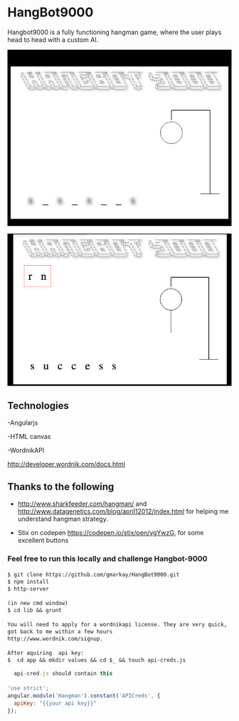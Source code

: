 # HangBot9000

Hangbot9000 is a fully functioning hangman game, where the user plays head to head with a custom AI.


![gameOne](https://raw.githubusercontent.com/gmarkay/HangBot9000/master/images/sn-1.png)

![gameOne](https://raw.githubusercontent.com/gmarkay/HangBot9000/master/images/sn-2.png)

## Technologies
 
 -Angularjs
 
 -HTML canvas
 
 -WordnikAPI
 
 http://developer.wordnik.com/docs.html
 
 ## Thanks to the following
 
 - http://www.sharkfeeder.com/hangman/ and http://www.datagenetics.com/blog/april12012/index.html
    for helping me understand hangman strategy.
  
  - Stix on codepen https://codepen.io/stix/pen/vgYwzG, 
    for some excellent buttons
 
  
  ### Feel free to run this locally and challenge Hangbot-9000
  ```
  $ git clone https://github.com/gmarkay/HangBot9000.git
  $ npm install 
  $ http-server
  
  (in new cmd window)
  $ cd lib && grunt

  You will need to apply for a wordnikapi license. They are very quick,  got back to me within a few hours 
  http://www.wordnik.com/signup.
  
  After aquiring  api key:
  $  cd app && mkdir values && cd $_ && touch api-creds.js

  ```
  
```javascript
  api-cred.js should contain this 

'use strict';
angular.module('Hangman').constant('APICreds', {
  apiKey: "{{your api key}}"
});


```  

  
